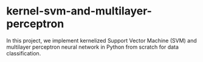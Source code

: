 # kernel-svm-and-multilayer-perceptron
In this project, we implement kernelized Support Vector Machine (SVM) and multilayer perceptron neural network in Python from scratch for data classification.

